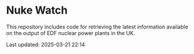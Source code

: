 # Nuke Watch

This repository includes code for retrieving the latest information available on the output of EDF nuclear power plants in the UK.

Last updated: 2025-03-21 22:14